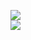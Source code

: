 [![](https://img.shields.io/badge/Made%20With-Github%20Spray-lightgrey.svg?style=for-the-badge&logo=github)](https://github.com/Annihil/github-spray#10947)  
[![](https://i.imgur.com/2DrTn0Z.gif)](https://github.com/Annihil/github-spray)